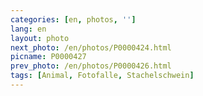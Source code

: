 ```yaml
---
categories: [en, photos, '']
lang: en
layout: photo
next_photo: /en/photos/P0000424.html
picname: P0000427
prev_photo: /en/photos/P0000426.html
tags: [Animal, Fotofalle, Stachelschwein]
---
```

